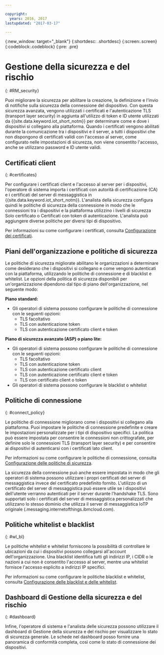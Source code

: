```yaml
---

copyright:
  years: 2016, 2017
lastupdated: "2017-03-17"

---
```


{:new_window: target="\_blank"}
{:shortdesc: .shortdesc}
{:screen:.screen}
{:codeblock:.codeblock}
{:pre: .pre}

# Gestione della sicurezza e del rischio
{: #RM_security}

Puoi migliorare la sicurezza per abilitare la creazione, la definizione e l'invio di notifiche sulla sicurezza della connessione del dispositivo. Con questa sicurezza avanzata, vengono utilizzati i certificati e l'autenticazione TLS (transport layer security) in aggiunta all'utilizzo di token e ID utente utilizzati da {{site.data.keyword.iot_short_notm}} per determinare come e dove i dispositivi si collegano alla piattaforma. Quando i certificati vengono abilitati durante la comunicazione tra i dispositivi e il server, a tutti i dispositivi che non dispongono di certificati validi con l'accesso al server, come configurato nelle impostazioni di sicurezza, non viene consentito l'accesso, anche se utilizzano password e ID utente validi.

## Certificati client
{: #certificates}

Per configurare i certificati client e l'accesso al server per i dispositivi, l'operatore di sistema importa i certificati con autorità di certificazione (CA) e i certificati del server di messaggistica in {{site.data.keyword.iot_short_notm}}. L'analista della sicurezza configura quindi le politiche di sicurezza della connessione in modo che le connessioni tra i dispositivi e la piattaforma utilizzino i livelli di sicurezza Solo certificato o Certificati con token di autenticazione. L'analista può aggiungere diverse politiche per diversi tipi di dispositivo.

Per informazioni su come configurare i certificati, consulta [Configurazione dei certificati](set_up_certificates.html).

## Piani dell'organizzazione e politiche di sicurezza
Le politiche di sicurezza migliorate abilitano le organizzazioni a determinare come desiderano che i dispositivi si collegano e come vengono autenticati con la piattaforma, utilizzando le politiche di connessione e di blacklist e whitelist. Le opzioni della politica di sicurezza disponibili per un'organizzazione dipendono dal tipo di piano dell'organizzazione, nel seguente modo:

**Piano standard:**
- Gli operatori di sistema possono configurare le politiche di connessione con le seguenti opzioni:
    - TLS facoltativo 
    - TLS con autenticazione token
    - TLS con autenticazione certificato client e token

**Piano di sicurezza avanzato (ASP) o piano lite:** 
- Gli operatori di sistema possono configurare le politiche di connessione con le seguenti opzioni:
    - TLS facoltativo 
    - TLS con autenticazione token
    - TLS con autenticazione certificato client
    - TLS con autenticazione certificato client e token
    - TLS con certificato client o token
- Gli operatori di sistema possono configurare le blacklist o whitelist

## Politiche di connessione
{: #connect_policy}

Le politiche di connessione migliorano come i dispositivi si collegano alla piattaforma. Puoi impostare le politiche di connessione predefinite e creare le impostazioni personalizzate per i tipi di dispositivo specifici. La politica può essere impostata per consentire le connessioni non crittografate, per definire solo le connessioni TLS (transport layer security) e per consentire ai dispositivi di autenticarsi con i certificati lato client.

Per informazioni su come configurare le politiche di connessione, consulta [Configurazione delle politiche di sicurezza](set_up_policies.html).

La sicurezza della connessione può anche essere impostata in modo che gli operatori di sistema possono utilizzare i propri certificati del server di messaggistica invece del certificato predefinito fornito. L'utilizzo di un certificato del server di messaggistica può essere utile se i dispositivi dell'utente verranno autenticati per il server durante l'handshake TLS. Sono supportati solo i certificati del server di messaggistica personalizzati che utilizzano lo stesso dominio che utilizza il server di messaggistica IoTP originale (<orgId>.messaging.internetofthings.ibmcloud.com).

## Politiche whitelist e blacklist
{: #wl_bl}

Le politiche whitelist e whitelist forniscono la possibilità di controllare le ubicazioni da cui i dispositivi possono collegarsi all'account dell'organizzazione. Una blacklist identifica tutti gli indirizzi IP, i CIDR o le nazioni a cui non è consentito l'accesso al server, mentre una whitelist fornisce l'accesso esplicito a indirizzi IP specifici.

Per informazioni su come configurare le politiche blacklist e whitelist, consulta [Configurazione delle blacklist e delle whitelist](set_up_policies.html#config_black_white).

## Dashboard di Gestione della sicurezza e del rischio
{: #dashboard}

Infine, l'operatore di sistema e l'analista delle sicurezza possono utilizzare il dashboard di Gestione della sicurezza e del rischio per visualizzare lo stato di sicurezza generale. Le schede nel dashboard posso fornire una panoramica di conformità completa, così come lo stato di connessione dei dispositivi.
